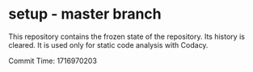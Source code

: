 # setup - master branch

This repository contains the frozen state of the repository.
Its history is cleared. It is used only for static code
analysis with Codacy.

Commit Time: 1716970203